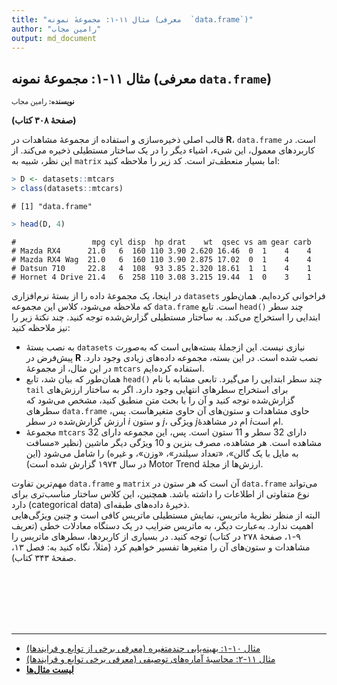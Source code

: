 ```yaml
---
title: "مثال ۱۱-۱: مجموعهٔ نمونه (معرفی  `data.frame`)"
author: "رامین مجاب"
output: md_document
---
```

##  مثال ۱۱-۱: مجموعهٔ نمونه (معرفی  `data.frame`)
<p style='font-size: 0.8em;'><b>نویسنده:</b> <span>رامین مجاب</span></p>

**(صفحهٔ ۳۰۸ کتاب)**

قالب اصلی ذخیره‌سازی و استفاده از مجموعهٔ مشاهدات در **R**، `data.frame` است. در کاربردهای معمول،  این شیء، اشیاء دیگر را در یک ساختار مستطیلی ذخیره می‌کند. از این نظر، شبیه به `matrix` اما بسیار منعطف‌تر است. کد زیر را ملاحظه کنید:

``` r
> D <- datasets::mtcars
> class(datasets::mtcars)
```

```
# [1] "data.frame"
```

``` r
> head(D, 4)
```

```
#                 mpg cyl disp  hp drat    wt  qsec vs am gear carb
# Mazda RX4      21.0   6  160 110 3.90 2.620 16.46  0  1    4    4
# Mazda RX4 Wag  21.0   6  160 110 3.90 2.875 17.02  0  1    4    4
# Datsun 710     22.8   4  108  93 3.85 2.320 18.61  1  1    4    1
# Hornet 4 Drive 21.4   6  258 110 3.08 3.215 19.44  1  0    3    1
```
در اینجا، یک مجموعهٔ داده را از بستهٔ نرم‌افزاری `datasets` فراخوانی کرده‌ایم. همان‌طور که ملاحظه می‌شود، کلاس این مجموعه `data.frame` است. تابع `head()` چند سطر ابتدایی را استخراج می‌کند. به ساختار مستطیلی گزارش‌شده توجه کنید. چند نکتهٔ زیر را نیز ملاحظه کنید:

- به نصب   بستهٔ `datasets` نیازی نیست. این ازجملهٔ بسته‌هایی است که به‌صورت پیش‌فرض در **R** نصب شده است. در این بسته، مجموعه داده‌های زیادی وجود دارد. در این مثال، از مجموعهٔ `mtcars` استفاده کرده‌ایم.
- همان‌طور که بیان شد، تابع `head()` چند سطر ابتدایی را می‌گیرد. تابعی مشابه با نام `tail` برای استخراج سطرهای انتهایی وجود دارد. اگر به ساختار ارزش‌های گزارش‌شده توجه کنید و آن را با بحث متن منطبق کنید، مشخص می‌شود که سطرهای `data.frame` حاوی مشاهدات و ستون‌های آن حاوی متغیرهاست. پس، ارزش گزارش‌شده در سطر $i$ و ستون $j$، ویژگی $j$ام در مشاهدهٔ $i$ام است.  
- مجموعهٔ `mtcars` دارای 32 سطر و 11 ستون است. پس، این مجموعه دارای 32 مشاهده است. هر مشاهده،  مصرف بنزین و 10 ویژگی دیگر ماشین (نظیر «مسافت به مایل با یک گالن»، «تعداد سیلندر»، «وزن»، و غیره)‌ را شامل می‌شود (این ارزش‌ها از مجلهٔ <span dir="ltr">Motor Trend</span>  در سال ۱۹۷۴ گزارش شده است).

مهم‌ترین تفاوت  `data.frame` و  `matrix` آن است که  هر ستون در `data.frame` می‌تواند نوع متفاوتی از اطلاعات را داشته باشد. همچنین، این کلاس ساختار مناسب‌تری برای ذخیرهٔ داده‌های طبقه‌ای (<span dir="ltr">categorical data</span>) دارد.  
البته از منظر نظریهٔ ماتریس،  نمایش مستطیلی ماتریس کافی است و چنین ویژگی‌هایی اهمیت ندارد. به‌عبارت دیگر، به ماتریس ضرایب در یک دستگاه معادلات خطی (تعریف ۹-۱، صفحهٔ ۲۷۸ در کتاب) توجه کنید. در بسیاری از کاربردها، سطرهای ماتریس را مشاهدات و ستون‌های آن را متغیرها تفسیر خواهیم کرد (مثلاً، نگاه کنید به: فصل ۱۳، صفحهٔ ۳۴۳ کتاب).‌




<p style='margin-bottom:3cm;'></p><hr/>

- [مثال ۱۰-۱: بهینه‌یابی چندمتغیره (معرفی برخی از توابع و فرایندها)](matrix_book_fa_example10.1.html)
- [مثال ۱۱-۲: محاسبهٔ آماره‌های توصیفی (معرفی برخی توابع و فرایندها)](matrix_book_fa_example11.2.html)
- [<b>لیست مثال‌ها</b>](matrix_book_fa.html)
